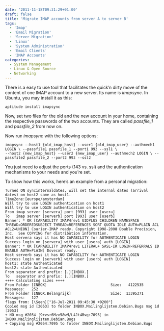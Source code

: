 ```yaml
---
date: '2011-11-18T09:31:29+01:00'
draft: false
title: 'Migrate IMAP accounts from server A to server B'
tags: 
  - 'Imap'
  - 'Email Migration'
  - 'Server Migration'
  - 'Linux'
  - 'System Administration'
  - 'Email Clients'
  - 'IMAP Accounts'
categories:
  - System Management
  - Linux & Open Source
  - Networking
---
```


There is a easy to use tool that facilitates the quick’n dirty move of the content of one IMAP account to a new server. Its name is *imapsync*. 
In Ubuntu, you may install it as this:

```
aptitude install imapsync
```

Now, set two files for the old and the new account in your home, containing the respective passwords of the two accounts. They are called *passfile_1* and *passfile_2* from now on.

Now run *imapsync* with the following options:

```
imapsync --host1 {old_imap_host} --user1 {old_imap_user} --authmech1 LOGIN \ --passfile1 passfile_1 --port1 993 --ssl1 \
--host2 {new_imap_host} --user2 {new_imap_user} --authmech2 LOGIN \ --passfile2 passfile_2 --port2 993 --ssl2
```
You just need to adjust the ports (143 vs. ssl) and the authentication mechanisms to your needs and you’re set.

To show how this works, here’s an example from a personal migration:

```
Turned ON syncinternaldates, will set the internal dates (arrival dates) on host2 same as host1.
TimeZone:[europe/amsterdam]
Will try to use LOGIN authentication on host1
Will try to use LOGIN authentication on host2
From imap server [servera] port [993] user [usera]
To   imap server [serverb] port [993] user [userb]
Banner: * OK [CAPABILITY IMAP4rev1 UIDPLUS CHILDREN NAMESPACE THREAD=ORDEREDSUBJECT THREAD=REFERENCES SORT QUOTA IDLE AUTH=PLAIN ACL ACL2=UNION] Courier-IMAP ready. Copyright 1998-2008 Double Precision, Inc.  See COPYING for distribution information.
Host servera says it has NO CAPABILITY for AUTHENTICATE LOGIN
Success login on [servera] with user [usera] auth [LOGIN]
Banner: * OK [CAPABILITY IMAP4rev1 LITERAL+ SASL-IR LOGIN-REFERRALS ID ENABLE AUTH=PLAIN] Dovecot ready.
Host serverb says it has NO CAPABILITY for AUTHENTICATE LOGIN
Success login on [serverb] with user [userb] auth [LOGIN]
host1: state Authenticated
host2: state Authenticated
From separator and prefix: [.][INBOX.]
To   separator and prefix: [.][INBOX.]
++++ Calculating sizes ++++
From Folder [INBOX]                             Size:   4122535 Messages:   252
From Folder [INBOX.Belangrijk]                  Size:  13395371 Messages:   127
flags from: [\Seen]["16-Jul-2011 09:45:30 +0200"]
Copied msg id [2053] to folder INBOX.Mailinglijsten.Debian.Bugs msg id [2053]
+ NO msg #2054 [9+vsr6Mzv58wM/L4Jt4Bvg:7095] in INBOX.Mailinglijsten.Debian.Bugs
+ Copying msg #2054:7095 to folder INBOX.Mailinglijsten.Debian.Bugs
```